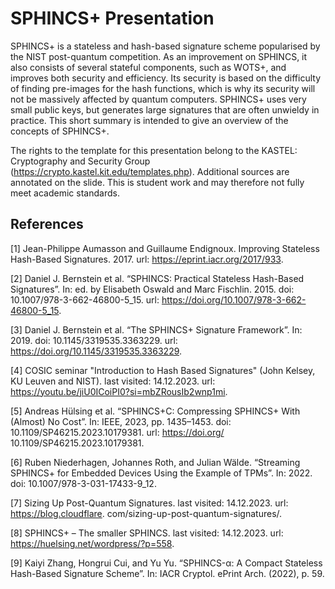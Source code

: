 # SPHINCS+ Presentation

SPHINCS+ is a stateless and hash-based signature scheme popularised by the NIST post-quantum competition. As an improvement on SPHINCS, it also consists of several stateful components, such as WOTS+, and improves both security and efficiency. Its security is based on the difficulty of finding pre-images for the hash functions, which is why its security will not be massively affected by quantum computers. SPHINCS+ uses very small public keys, but generates large signatures that are often unwieldy in practice. This short summary is intended to give an overview of the concepts of SPHINCS+.

The rights to the template for this presentation belong to the KASTEL: Cryptography and Security Group (https://crypto.kastel.kit.edu/templates.php). Additional sources are annotated on the slide. This is student work and may therefore not fully meet academic standards.


## References
[1] Jean-Philippe Aumasson and Guillaume Endignoux. Improving Stateless Hash-Based Signatures. 2017. url: https://eprint.iacr.org/2017/933.

[2] Daniel J. Bernstein et al. “SPHINCS: Practical Stateless Hash-Based Signatures”. In: ed. by Elisabeth Oswald and Marc Fischlin. 2015. doi: 10.1007/978-3-662-46800-5_15. url: https://doi.org/10.1007/978-3-662-46800-5_15.

[3] Daniel J. Bernstein et al. “The SPHINCS+ Signature Framework”. In: 2019. doi: 10.1145/3319535.3363229. url: https://doi.org/10.1145/3319535.3363229.

[4] COSIC seminar "Introduction to Hash Based Signatures" (John Kelsey, KU Leuven and NIST). last visited: 14.12.2023. url: https://youtu.be/jiU0ICoiPI0?si=mbZRousIb2wnp1mi.

[5] Andreas Hülsing et al. “SPHINCS+C: Compressing SPHINCS+ With (Almost) No Cost”. In: IEEE, 2023, pp. 1435–1453. doi: 10.1109/SP46215.2023.10179381. url: https://doi.org/ 10.1109/SP46215.2023.10179381.

[6] Ruben Niederhagen, Johannes Roth, and Julian Wälde. “Streaming SPHINCS+ for Embedded Devices Using the Example of TPMs”. In: 2022. doi: 10.1007/978-3-031-17433-9_12.

[7] Sizing Up Post-Quantum Signatures. last visited: 14.12.2023. url: https://blog.cloudflare. com/sizing-up-post-quantum-signatures/.

[8] SPHINCS+ – The smaller SPHINCS. last visited: 14.12.2023. url: https://huelsing.net/wordpress/?p=558.

[9] Kaiyi Zhang, Hongrui Cui, and Yu Yu. “SPHINCS-α: A Compact Stateless Hash-Based Signature Scheme”. In: IACR Cryptol. ePrint Arch. (2022), p. 59.
